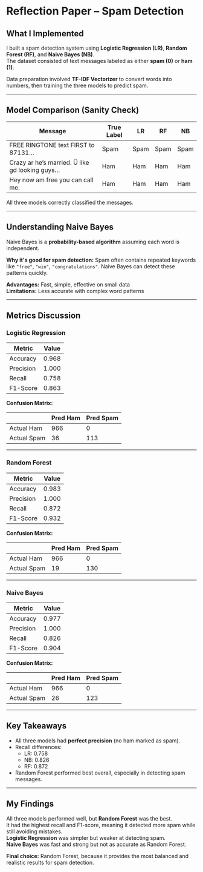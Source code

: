 # Reflection Paper – Spam Detection

## What I Implemented

I built a spam detection system using **Logistic Regression (LR)**, **Random Forest (RF)**, and **Naive Bayes (NB)**.  
The dataset consisted of text messages labeled as either **spam (0)** or **ham (1)**.  

Data preparation involved **TF-IDF Vectorizer** to convert words into numbers, then training the three models to predict spam.

---

## Model Comparison (Sanity Check)

| Message | True Label | LR | RF | NB |
|---------|-----------|----|----|----|
| FREE RINGTONE text FIRST to 87131… | Spam | Spam | Spam | Spam |
| Crazy ar he’s married. Ü like gd looking guys… | Ham | Ham | Ham | Ham |
| Hey now am free you can call me. | Ham | Ham | Ham | Ham |

All three models correctly classified the messages.

---

## Understanding Naive Bayes

Naive Bayes is a **probability-based algorithm** assuming each word is independent.  

**Why it's good for spam detection:** Spam often contains repeated keywords like `"free"`, `"win"`, `"congratulations"`. Naive Bayes can detect these patterns quickly.

**Advantages:** Fast, simple, effective on small data  
**Limitations:** Less accurate with complex word patterns

---

## Metrics Discussion

### Logistic Regression

| Metric    | Value |
|-----------|-------|
| Accuracy  | 0.968 |
| Precision | 1.000 |
| Recall    | 0.758 |
| F1-Score  | 0.863 |

**Confusion Matrix:**

|           | Pred Ham | Pred Spam |
|-----------|----------|-----------|
| Actual Ham| 966      | 0         |
| Actual Spam| 36      | 113       |

---

### Random Forest

| Metric    | Value |
|-----------|-------|
| Accuracy  | 0.983 |
| Precision | 1.000 |
| Recall    | 0.872 |
| F1-Score  | 0.932 |

**Confusion Matrix:**

|           | Pred Ham | Pred Spam |
|-----------|----------|-----------|
| Actual Ham| 966      | 0         |
| Actual Spam| 19      | 130       |

---

### Naive Bayes

| Metric    | Value |
|-----------|-------|
| Accuracy  | 0.977 |
| Precision | 1.000 |
| Recall    | 0.826 |
| F1-Score  | 0.904 |

**Confusion Matrix:**

|           | Pred Ham | Pred Spam |
|-----------|----------|-----------|
| Actual Ham| 966      | 0         |
| Actual Spam| 26      | 123       |

---

## Key Takeaways

- All three models had **perfect precision** (no ham marked as spam).  
- Recall differences:  
  - LR: 0.758  
  - NB: 0.826  
  - RF: 0.872  
- Random Forest performed best overall, especially in detecting spam messages.

---

## My Findings

All three models performed well, but **Random Forest** was the best.  
It had the highest recall and F1-score, meaning it detected more spam while still avoiding mistakes.  
**Logistic Regression** was simpler but weaker at detecting spam.  
**Naive Bayes** was fast and strong but not as accurate as Random Forest.  

**Final choice:** Random Forest, because it provides the most balanced and realistic results for spam detection.
